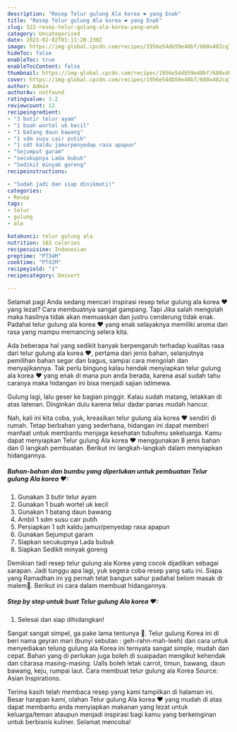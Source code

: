 ```yaml
---
description: "Resep Telur gulung Ala korea ❤ yang Enak"
title: "Resep Telur gulung Ala korea ❤ yang Enak"
slug: 522-resep-telur-gulung-ala-korea-yang-enak
category: Uncategorized
date: 2023-02-02T01:11:20.230Z
image: https://img-global.cpcdn.com/recipes/1956e54db59e48bf/680x482cq70/telur-gulung-ala-korea-foto-resep-utama.jpg
hideToc: false
enableToc: true
enableTocContent: false
thumbnail: https://img-global.cpcdn.com/recipes/1956e54db59e48bf/680x482cq70/telur-gulung-ala-korea-foto-resep-utama.jpg
cover: https://img-global.cpcdn.com/recipes/1956e54db59e48bf/680x482cq70/telur-gulung-ala-korea-foto-resep-utama.jpg
author: Admin
authorAv: notfound
ratingvalue: 3.2
reviewcount: 12
recipeingredient:
- "3 butir telur ayam"
- "1 buah wortel uk kecil"
- "1 batang daun bawang"
- "1 sdm susu cair putih"
- "1 sdt kaldu jamurpenyedap rasa apapun"
- "Sejumput garam"
- "secukupnya Lada bubuk"
- "Sedikit minyak goreng"
recipeinstructions:

- "Sudah jadi dan siap dinikmati!"
categories:
- Resep
tags:
- telur
- gulung
- ala

katakunci: telur gulung ala 
nutrition: 163 calories
recipecuisine: Indonesian
preptime: "PT34M"
cooktime: "PT42M"
recipeyield: "1"
recipecategory: Dessert

---
```



Selamat pagi Anda sedang mencari inspirasi resep telur gulung ala korea ❤ yang lezat? Cara membuatnya sangat gampang. Tapi Jika salah mengolah maka hasilnya tidak akan memuaskan dan justru cenderung tidak enak. Padahal telur gulung ala korea ❤ yang enak selayaknya memiliki aroma dan rasa yang mampu memancing selera kita.


Ada beberapa hal yang sedikit banyak berpengaruh terhadap kualitas rasa dari telur gulung ala korea ❤, pertama dari jenis bahan, selanjutnya pemilihan bahan segar dan bagus, sampai cara mengolah dan menyajikannya. Tak perlu bingung kalau hendak menyiapkan telur gulung ala korea ❤ yang enak di mana pun anda berada, karena asal sudah tahu caranya maka hidangan ini bisa menjadi sajian istimewa.

Gulung lagi, lalu geser ke bagian pinggir. Kalau sudah matang, letakkan di atas latenan. Dinginkan dulu karena telur dadar panas mudah hancur.


Nah, kali ini kita coba, yuk, kreasikan telur gulung ala korea ❤ sendiri di rumah. Tetap berbahan yang sederhana, hidangan ini dapat memberi manfaat untuk membantu menjaga kesehatan tubuhmu sekeluarga. Kamu dapat menyiapkan Telur gulung Ala korea ❤ menggunakan 8 jenis bahan dan 0 langkah pembuatan. Berikut ini langkah-langkah dalam menyiapkan hidangannya.

<!--inarticleads1-->

##### Bahan-bahan dan bumbu yang diperlukan untuk pembuatan Telur gulung Ala korea ❤:

1. Gunakan 3 butir telur ayam
1. Gunakan 1 buah wortel uk kecil
1. Gunakan 1 batang daun bawang
1. Ambil 1 sdm susu cair putih
1. Persiapkan 1 sdt kaldu jamur/penyedap rasa apapun
1. Gunakan Sejumput garam
1. Siapkan secukupnya Lada bubuk
1. Siapkan Sedikit minyak goreng


Demikian tadi resep telur gulung ala Korea yang cocok dijadikan sebagai sarapan. Jadi tunggu apa lagi, yuk segera coba resep yang satu ini. Siapa yang Ramadhan ini yg pernah telat bangun sahur padahal belom masak dr malem🙈. Berikut ini cara dalam membuat hidangannya. 

<!--inarticleads2-->

##### Step by step untuk buat Telur gulung Ala korea ❤:


1. Selesai dan siap dihidangkan!

Sangat sangat simpel, ga pake lama tentunya 🍳. Telur gulung Korea ini di beri nama geyran mari (bunyi sebutan : geh-rahn-mah-leeh) dan cara untuk menyediakan telung gulung ala Korea ini ternyata sangat simple, mudah dan cepat. Bahan yang di perlukan juga boleh di suaipadan mengikut kehendak dan citarasa masing-masing. Ualls boleh letak carrot, timun, bawang, daun bawang, keju, rumpai laut. Cara membuat telur gulung ala Korea Source: Asian Inspirations. 

Terima kasih telah membaca resep yang kami tampilkan di halaman ini. Besar harapan kami, olahan Telur gulung Ala korea ❤ yang mudah di atas dapat membantu anda menyiapkan makanan yang lezat untuk keluarga/teman ataupun menjadi inspirasi bagi kamu yang berkeinginan untuk berbisnis kuliner. Selamat mencoba!
